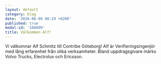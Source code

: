 ```yaml
---
layout: default
category: blog
date: '2016-06-09 08:29 +0200'
published: true
modal-id: '160609'
title: Välkommen Alf!
---
```

Vi välkomnar Alf Schmitz till Contribe Göteborg!
Alf är Verifieringsingenjör med lång erfarenhet från olika verksamheter. Bland uppdragsgivare märks Volvo Trucks, Electrolux och Ericsson.
